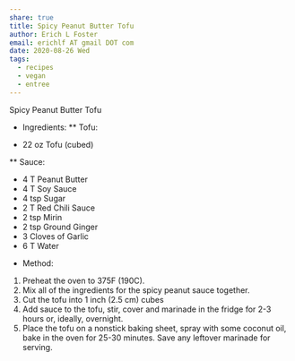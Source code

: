 ```yaml
---
share: true
title: Spicy Peanut Butter Tofu
author: Erich L Foster
email: erichlf AT gmail DOT com
date: 2020-08-26 Wed
tags:
  - recipes
  - vegan
  - entree
---
```


Spicy Peanut Butter Tofu
* Ingredients:
** Tofu:
- 22 oz Tofu (cubed)

** Sauce:
- 4 T Peanut Butter
- 4 T Soy Sauce
- 4 tsp Sugar
- 2 T Red Chili Sauce
- 2 tsp Mirin
- 2 tsp Ground Ginger
- 3 Cloves of Garlic
- 6 T Water

* Method:
1. Preheat the oven to 375F (190C).
2. Mix all of the ingredients for the spicy peanut sauce together.
3. Cut the tofu into 1 inch (2.5 cm) cubes
4. Add sauce to the tofu, stir, cover and marinade in the fridge for 2-3 hours
   or, ideally, overnight.
5. Place the tofu on a nonstick baking sheet, spray with some coconut oil, bake
   in the oven for 25-30 minutes. Save any leftover marinade for serving.
